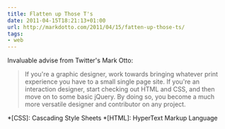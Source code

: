 ```yaml
---
title: Flatten up Those T's
date: 2011-04-15T18:21:13+01:00
url: http://markdotto.com/2011/04/15/fatten-up-those-ts/
tags:
- web
---
```

Invaluable advise from Twitter's Mark Otto:

> If you're a graphic designer, work towards bringing whatever print experience you have to a small single page site. If you're an interaction designer, start checking out HTML and CSS, and then move on to some basic jQuery. By doing so, you become a much more versatile designer and contributor on any project.

*[CSS]: Cascading Style Sheets
*[HTML]: HyperText Markup Language

